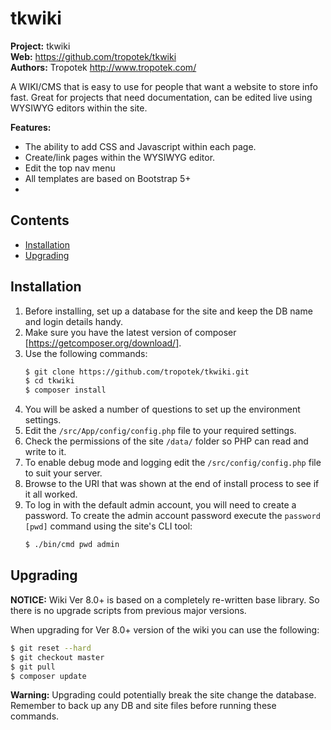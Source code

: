# tkwiki

__Project:__ tkwiki    
__Web:__ <https://github.com/tropotek/tkwiki>  
__Authors:__ Tropotek <http://www.tropotek.com/>

A WIKI/CMS that is easy to use for people that want a website to store info fast.
Great for projects that need documentation, can be edited live using WYSIWYG editors within the site.

__Features:__
- The ability to add CSS and Javascript within each page.
- Create/link pages within the WYSIWYG editor.
- Edit the top nav menu
- All templates are based on Bootstrap 5+
- 

## Contents

- [Installation](#installation)
- [Upgrading](#upgrading)

## Installation

1. Before installing, set up a database for the site and keep the DB name and login details handy.
2. Make sure you have the latest version of composer [https://getcomposer.org/download/].
3. Use the following commands:
    ```bash
    $ git clone https://github.com/tropotek/tkwiki.git
    $ cd tkwiki
    $ composer install
    ```
4. You will be asked a number of questions to set up the environment settings.
5. Edit the `/src/App/config/config.php` file to your required settings.
6. Check the permissions of the site `/data/` folder so PHP can read and write to it.
7. To enable debug mode and logging edit the `/src/config/config.php` file to suit your server.
8. Browse to the URI that was shown at the end of install process to see if it all worked.
9. To log in with the default admin account, you will need to create a password. 
To create the admin account password execute the `password [pwd]` command using the site's CLI tool:
    ```bash
    $ ./bin/cmd pwd admin
    ```


## Upgrading

__NOTICE:__ Wiki Ver 8.0+ is based on a completely re-written base library. So there is no upgrade scripts from
previous major versions. 

When upgrading for Ver 8.0+ version of the wiki you can use the following: 

```bash
$ git reset --hard
$ git checkout master
$ git pull
$ composer update
```

__Warning:__ Upgrading could potentially break the site change the database. Remember to back up any DB and
site files before running these commands.







